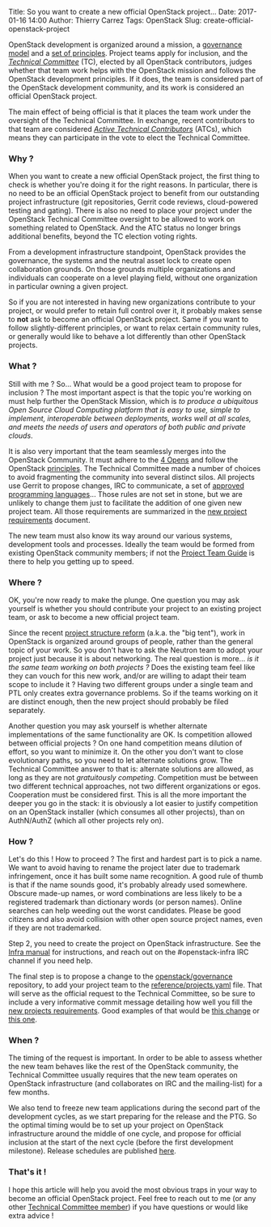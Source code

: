 Title: So you want to create a new official OpenStack project...
Date: 2017-01-16 14:00
Author: Thierry Carrez
Tags: OpenStack
Slug: create-official-openstack-project

OpenStack development is organized around a mission, a
[governance model](https://governance.openstack.org/tc/reference/charter.html)
and a [set of principles](https://governance.openstack.org/tc/reference/principles.html).
Project teams apply for inclusion, and the
*[Technical Committee](https://governance.openstack.org/tc/)* (TC),
elected by all OpenStack contributors, judges whether that team work helps
with the OpenStack mission and follows the OpenStack development principles.
If it does, the team is considered part of the OpenStack development
community, and its work is considered an official OpenStack project.

The main effect of being official is that it places the team work under the
oversight of the Technical Committee. In exchange, recent contributors to that
team are considered
*[Active Technical Contributors](https://governance.openstack.org/tc/reference/charter.html#voters-for-tc-seats-atc)*
(ATCs), which means they can participate in the vote to elect the Technical
Committee.

### Why ?

When you want to create a new official OpenStack project, the first thing to
check is whether you're doing it for the right reasons. In particular, there
is no need to be an official OpenStack project to benefit from our outstanding
project infrastructure (git repositories, Gerrit code reviews, cloud-powered
testing and gating). There is also no need to place your project under the
OpenStack Technical Committee oversight to be allowed to work on something
related to OpenStack. And the ATC status no longer brings additional benefits,
beyond the TC election voting rights.

From a development infrastructure standpoint, OpenStack provides the
governance, the systems and the neutral asset lock to create open
collaboration grounds. On those grounds multiple organizations and
individuals can cooperate on a level playing field, without one
organization in particular owning a given project.

So if you are not interested in having new organizations contribute to your
project, or would prefer to retain full control over it, it probably makes
sense to **not** ask to become an official OpenStack project. Same if you
want to follow slightly-different principles, or want to relax certain
community rules, or generally would like to behave a lot differently than other
OpenStack projects.

### What ?

Still with me ? So... What would be a good project team to propose for
inclusion ? The most important aspect is that the topic you're working on
must help further the OpenStack Mission, which is *to produce a ubiquitous
Open Source Cloud Computing platform that is easy to use, simple to implement,
interoperable between deployments, works well at all scales, and meets the
needs of users and operators of both public and private clouds*.

It is also very important that the team seamlessly merges into the OpenStack
Community. It must adhere to the
[4 Opens](https://governance.openstack.org/tc/reference/opens.html)
and follow the OpenStack
[principles](https://governance.openstack.org/tc/reference/principles.html).
The Technical Committee made a number of choices to avoid fragmenting the
community into several distinct silos. All projects use Gerrit to propose
changes, IRC to communicate, a set of
[approved programming languages](https://governance.openstack.org/tc/resolutions/20150901-programming-languages.html)...
Those rules are not set in stone, but we are unlikely to change them just
to facilitate the addition of one given new project team. All those
requirements are summarized in the
[new project requirements](https://governance.openstack.org/tc/reference/new-projects-requirements.html)
document.

The new team must also know its way around our various systems, development
tools and processes. Ideally the team would be formed from existing OpenStack
community members; if not the
[Project Team Guide](http://docs.openstack.org/project-team-guide/)
is there to help you getting up to speed.

### Where ?

OK, you're now ready to make the plunge. One question you may ask yourself
is whether you should contribute your project to an existing project team,
or ask to become a new official project team.

Since the recent
[project structure reform](https://governance.openstack.org/tc/resolutions/20141202-project-structure-reform-spec.html)
(a.k.a. the "big tent"), work in OpenStack is organized around groups of
people, rather than the general topic of your work. So you don't have to ask
the Neutron team to adopt your project just because it is about networking.
The real question is more... *is it the same team working on both
projects ?* Does the existing team feel like they can vouch for this new
work, and/or are willing to adapt their team scope to include it ? Having
two different groups under a single team and PTL only creates extra
governance problems. So if the teams working on it are distinct enough,
then the new project should probably be filed separately.

Another question you may ask yourself is whether alternate implementations
of the same functionality are OK. Is competition allowed between official
projects ? On one hand competition means dilution of effort, so you want
to minimize it. On the other you don't want to close evolutionary paths,
so you need to let alternate solutions grow. The Technical Committee answer
to that is: alternate solutions are allowed, as long as they are not
*gratuitously competing*. Competition must be between two different
technical approaches, not two different organizations or egos. Cooperation
must be considered first. This is all the more important the deeper you go
in the stack: it is obviously a lot easier to justify competition on an
OpenStack installer (which consumes all other projects), than on AuthN/AuthZ
(which all other projects rely on).

### How ?

Let's do this ! How to proceed ? The first and hardest part is to pick a
name. We want to avoid having to rename the project later due to trademark
infringement, once it has built some name recognition. A good rule of thumb
is that if the name sounds good, it's probably already used somewhere.
Obscure made-up names, or word combinations are less likely to be a registered
trademark than dictionary words (or person names). Online searches can help
weeding out the worst candidates. Please be good citizens and also avoid
collision with other open source project names, even if they are not
trademarked.

Step 2, you need to create the project on OpenStack infrastructure. See the
[Infra manual](http://docs.openstack.org/infra/manual/creators.html)
for instructions, and reach out on the #openstack-infra IRC channel if you
need help.

The final step is to propose a change to the
[openstack/governance](http://git.openstack.org/cgit/openstack/governance)
repository, to add your project team to the
[reference/projects.yaml](http://git.openstack.org/cgit/openstack/governance/tree/reference/projects.yaml)
file. That will serve as the official request to the Technical Committee,
so be sure to include a very informative commit message detailing how well
you fill the
[new projects requirements](https://governance.openstack.org/tc/reference/new-projects-requirements.html).
Good examples of that would be
[this change](https://review.openstack.org/#/c/402227/)
or [this one](https://review.openstack.org/#/c/353693/).

### When ?

The timing of the request is important. In order to be able to assess
whether the new team behaves like the rest of the OpenStack community,
the Technical Committee usually requires that the new team operates on
OpenStack infrastructure (and collaborates on IRC and the mailing-list)
for a few months.

We also tend to freeze new team applications during the second part of
the development cycles, as we start preparing for the release and the PTG.
So the optimal timing would be to set up your project on OpenStack
infrastructure around the middle of one cycle, and propose for official
inclusion at the start of the next cycle (before the first development
milestone). Release schedules are published
[here](https://releases.openstack.org/).

### That's it !

I hope this article will help you avoid the most obvious traps
in your way to become an official OpenStack project. Feel free to reach out
to me (or any other
[Technical Committee member](https://governance.openstack.org/tc/))
if you have questions or would like extra advice !

